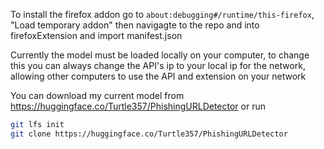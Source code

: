 To install the firefox addon go to `about:debugging#/runtime/this-firefox`, "Load temporary addon" then navigagte to the repo and into firefoxExtension and import manifest.json

Currently the model must be loaded locally on your computer, to change this you can always change the API's ip to your local ip for the network, allowing other computers to use the API and extension
on your network

You can download my current model from https://huggingface.co/Turtle357/PhishingURLDetector
or run
```sh
git lfs init
git clone https://huggingface.co/Turtle357/PhishingURLDetector
```
